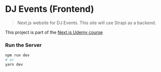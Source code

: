 # DJ Events (Frontend)

> Next.js website for DJ Events. This site will use Strapi as a backend.

This project is part of the [Next.js Udemy course](https://www.udemy.com/course/nextjs-dev-to-deployment)

### Run the Server

```bash
npm run dev
# or
yarn dev
```
